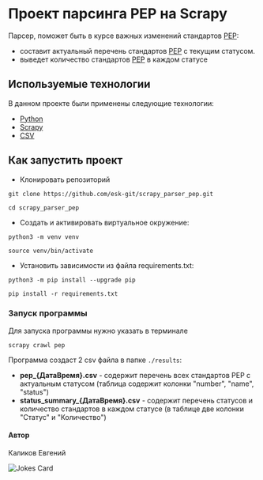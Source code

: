 # Проект парсинга PEP на Scrapy
Парсер, поможет быть в курсе важных изменений стандартов [PEP](https://peps.python.org/):
- составит актуальный перечень стандартов [PEP](https://peps.python.org/) с текущим статусом.
- выведет количество стандартов [PEP](https://peps.python.org/) в каждом статусе
## Используемые технологии
В данном проекте были применены следующие технологии:
- [Python](https://www.python.org/)
- [Scrapy](https://scrapy.org/)
- [CSV](https://ru.wikipedia.org/wiki/CSV)
## Как запустить проект
- Клонировать репозиторий
```
git clone https://github.com/esk-git/scrapy_parser_pep.git
```
```
cd scrapy_parser_pep
```

- Cоздать и активировать виртуальное окружение:

```
python3 -m venv venv
```

```
source venv/bin/activate
```

- Установить зависимости из файла requirements.txt:

```
python3 -m pip install --upgrade pip
```

```
pip install -r requirements.txt
```
### Запуск программы
Для запуска программы нужно указать в терминале
```
scrapy crawl pep
```
Программа создаст 2 csv файла в папке `./results`:
- **pep_{ДатаВремя}.csv** - содержит перечень всех стандартов PEP с актуальным статусом (таблица содержит колонки "number", "name", "status")
- **status_summary_{ДатаВремя}.csv** - содержит перечень статусов и количество стандартов в каждом статусе (в таблице две колонки "Статус" и "Количество")

#### Автор
Каликов Евгений

![Jokes Card](https://readme-jokes.vercel.app/api)